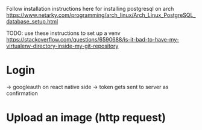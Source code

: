 Follow installation instructions here for installing postgresql on arch
https://www.netarky.com/programming/arch_linux/Arch_Linux_PostgreSQL_database_setup.html

TODO: use these instructions to set up a venv
https://stackoverflow.com/questions/6590688/is-it-bad-to-have-my-virtualenv-directory-inside-my-git-repository

# Login
-> googleauth on react native side
-> token gets sent to server as confirmation

# Upload an image (http request)


